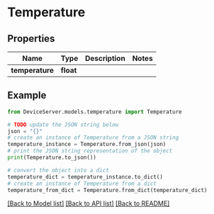 # Temperature


## Properties

Name | Type | Description | Notes
------------ | ------------- | ------------- | -------------
**temperature** | **float** |  | 

## Example

```python
from DeviceServer.models.temperature import Temperature

# TODO update the JSON string below
json = "{}"
# create an instance of Temperature from a JSON string
temperature_instance = Temperature.from_json(json)
# print the JSON string representation of the object
print(Temperature.to_json())

# convert the object into a dict
temperature_dict = temperature_instance.to_dict()
# create an instance of Temperature from a dict
temperature_from_dict = Temperature.from_dict(temperature_dict)
```
[[Back to Model list]](../README.md#documentation-for-models) [[Back to API list]](../README.md#documentation-for-api-endpoints) [[Back to README]](../README.md)


